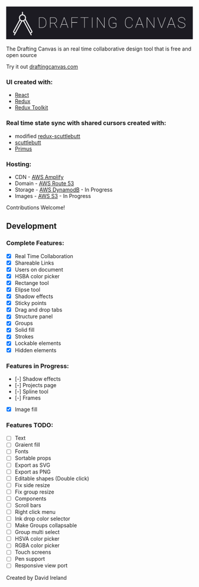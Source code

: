 ![## Drafting Canvas](https://raw.githubusercontent.com/DavidIreland1/drafting-canvas/main/public/images/drafting-canvas.svg)

The Drafting Canvas is an real time collaborative design tool that is free and open source

Try it out [draftingcanvas.com](draftingcanvas.com)

### UI created with:

-   [React](https://reactjs.org/)
-   [Redux](https://redux.js.org/)
-   [Redux Toolkit](https://redux-toolkit.js.org/)

### Real time state sync with shared cursors created with:

-   modified [redux-scuttlebutt](https://github.com/grrowl/redux-scuttlebutt)
-   [scuttlebutt](https://github.com/dominictarr/scuttlebutt)
-   [Primus](https://github.com/primus/primus)

### Hosting:

-   CDN - [AWS Amplify](https://aws.amazon.com/amplify/)
-   Domain - [AWS Route 53](https://aws.amazon.com/route53/)
-   Storage - [AWS DynamodB](https://aws.amazon.com/dynamodb/) - In Progress
-   Images - [AWS S3](https://aws.amazon.com/s3/) - In Progress

Contributions Welcome!

## Development

### Complete Features:

-   [x] Real Time Collaboration
-   [x] Shareable Links
-   [x] Users on document
-   [x] HSBA color picker
-   [x] Rectange tool
-   [x] Elipse tool
-   [x] Shadow effects
-   [x] Sticky points
-   [x] Drag and drop tabs
-   [x] Structure panel
-   [x] Groups
-   [x] Solid fill
-   [x] Strokes
-   [x] Lockable elements
-   [x] Hidden elements

### Features in Progress:

-   [-] Shadow effects
-   [-] Projects page
-   [-] Spline tool
-   [-] Frames
-   [x] Image fill

### Features TODO:

-   [ ] Text
-   [ ] Graient fill
-   [ ] Fonts
-   [ ] Sortable props
-   [ ] Export as SVG
-   [ ] Export as PNG
-   [ ] Editable shapes (Double click)
-   [ ] Fix side resize
-   [ ] Fix group resize
-   [ ] Components
-   [ ] Scroll bars
-   [ ] Right click menu
-   [ ] Ink drop color selector
-   [ ] Make Groups collapsable
-   [ ] Group multi select
-   [ ] HSVA color picker
-   [ ] RGBA color picker
-   [ ] Touch screens
-   [ ] Pen support
-   [ ] Responsive view port

Created by David Ireland

